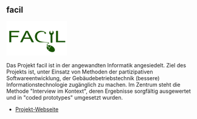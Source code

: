 ## facil

<p class="logo"><img src="assets/img/projects/facil.png" /></p>

Das Projekt facil ist in der angewandten Informatik angesiedelt.
Ziel des Projekts ist, unter Einsatz von Methoden der
partizipativen Softwareentwicklung, der Gebäudebetriebstechnik
(bessere) Informationstechnologie zugänglich zu machen. Im Zentrum steht
die Methode "Interview im Kontext", deren Ergebnisse sorgfältig
ausgewertet und in "coded prototypes" umgesetzt wurden.

- [Projekt-Webseite](http://facil.informatik.uni-bremen.de)
